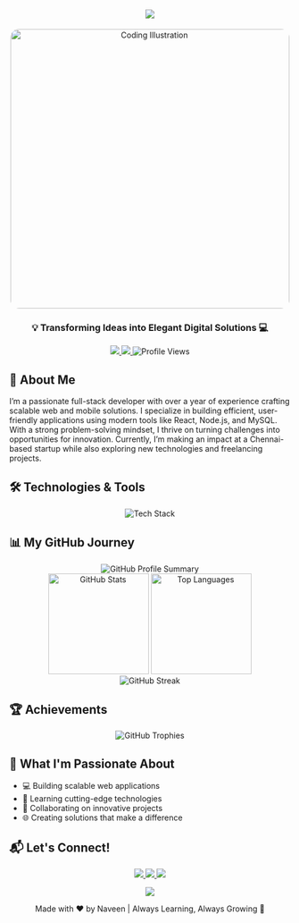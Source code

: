 <h1 align="center">
  <img src="https://readme-typing-svg.demolab.com?font=Fira+Code&pause=1000&color=00F7F7&center=true&width=435&lines=Hey+there!+👋+I'm+Naveen;Full+Stack+Developer+from+chennai!!!;Developer+with+a+Vision!!! ;Code+Crafting+with+Purpose+🚀" />
</h1>

<div align="center">
  <img src="https://i.pinimg.com/originals/54/e3/7d/54e37d8074ebcde1d96c77d7b2a7f310.gif" width="500" alt="Coding Illustration" style="border-radius: 15px;"/>
</div>

<h3 align="center">💡 Transforming Ideas into Elegant Digital Solutions 💻</h3>

<p align="center">
  <a href="https://twitter.com/naveenkarnan5" target="_blank">
    <img src="https://img.shields.io/badge/-%40naveenkarnan5-1DA1F2?style=for-the-badge&logo=twitter&logoColor=white" />
  </a>
  <a href="mailto:naveenkarnan5@gmail.com">
    <img src="https://img.shields.io/badge/Gmail-D14836?style=for-the-badge&logo=gmail&logoColor=white" />
  </a>
  <img src="https://komarev.com/ghpvc/?username=naveenak27&color=blueviolet&style=for-the-badge" alt="Profile Views"/>
</p>

## 🌟 About Me

I’m a passionate full-stack developer with over a year of experience crafting scalable web and mobile solutions. I specialize in building efficient, user-friendly applications using modern tools like React, Node.js, and MySQL. With a strong problem-solving mindset, I thrive on turning challenges into opportunities for innovation. Currently, I’m making an impact at a Chennai-based startup while also exploring new technologies and freelancing projects.

## 🛠️ Technologies & Tools

<p align="center">
  <img src="https://skillicons.dev/icons?i=react,nodejs,express,javascript,python,html,css,mysql,redux,firebase,git,postman" alt="Tech Stack" />
</p>

## 📊 My GitHub Journey

<div align="center">
  <img src="http://github-profile-summary-cards.vercel.app/api/cards/profile-details?username=naveenak27&theme=tokyonight" alt="GitHub Profile Summary"/>
</div>

<div align="center">
  <img src="https://github-readme-stats.vercel.app/api?username=naveenak27&show_icons=true&theme=tokyonight&hide_border=true" alt="GitHub Stats" height="180em"/>
  <img src="https://github-readme-stats.vercel.app/api/top-langs/?username=naveenak27&layout=compact&theme=tokyonight&hide_border=true" alt="Top Languages" height="180em"/>
</div>

<div align="center">
  <img src="https://github-readme-streak-stats.herokuapp.com/?user=naveenak27&theme=tokyonight&hide_border=true" alt="GitHub Streak"/>
</div>

## 🏆 Achievements

<p align="center">
  <img src="https://github-profile-trophy.vercel.app/?username=naveenak27&theme=tokyonight&no-frame=true&row=1&column=7" alt="GitHub Trophies"/>
</p>

## 🚀 What I'm Passionate About

- 💻 Building scalable web applications
- 🧠 Learning cutting-edge technologies
- 🤝 Collaborating on innovative projects
- 🌐 Creating solutions that make a difference

## 📬 Let's Connect!

<p align="center">
  <a href="https://www.linkedin.com/in/naveen-karnan-4987811a5/" target="_blank">
    <img src="https://img.shields.io/badge/LinkedIn-0077B5?style=for-the-badge&logo=linkedin&logoColor=white" />
  </a>
  <a href="https://twitter.com/naveenkarnan5" target="_blank">
    <img src="https://img.shields.io/badge/Twitter-1DA1F2?style=for-the-badge&logo=twitter&logoColor=white"/>
  </a>
  <a href="https://stackoverflow.com/users/19251070/naveen-ak" target="_blank">
    <img src="https://img.shields.io/badge/Stack_Overflow-FE7A16?style=for-the-badge&logo=stack-overflow&logoColor=white"/>
  </a>
</p>

<p align="center">
  <img src="https://capsule-render.vercel.app/api?type=waving&color=gradient&height=80&section=footer"/>
</p>

<p align="center">
  Made with ❤️ by Naveen | Always Learning, Always Growing 🌱
</p>
